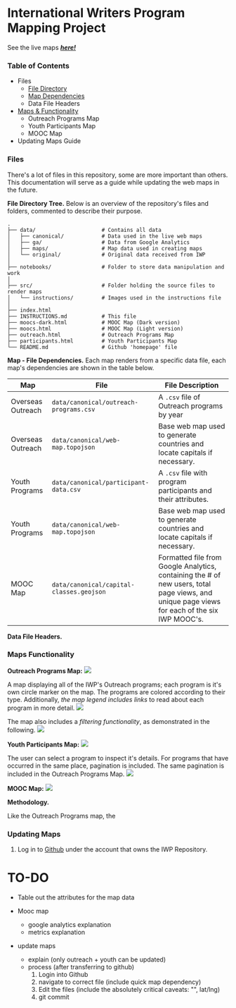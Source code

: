 # International Writers Program Mapping Project

See the live maps ***[here!](https://ryan-p-larson.github.io/iwp)***


### Table of Contents
- Files
  - [File Directory](#FDT)
  - [Map Dependencies](#MDP)
  - Data File Headers
- [Maps & Functionality](#MF)
  - Outreach Programs Map
  - Youth Participants Map
  - MOOC Map
- Updating Maps Guide


### Files

There's a lot of files in this repository, some are more important than others. This documentation will serve as a guide while updating the web maps in the future.

**<a name="FDT"></a>File Directory Tree.** Below is an overview of the repository's files and folders, commented to describe their purpose.
```
.
├── data/                     # Contains all data
│   ├── canonical/            # Data used in the live web maps
│   ├── ga/                   # Data from Google Analytics
│   ├── maps/                 # Map data used in creating maps
│   └── original/             # Original data received from IWP
│
├── notebooks/                # Folder to store data manipulation and work
│
├── src/                      # Folder holding the source files to render maps
│   └── instructions/         # Images used in the instructions file
│
├── index.html
├── INSTRUCTIONS.md           # This file
├── moocs-dark.html           # MOOC Map (Dark version)
├── moocs.html                # MOOC Map (Light version)
├── outreach.html             # Outreach Programs Map
├── participants.html         # Youth Participants Map
└── README.md                 # Github 'homepage' file
```

**<a name="MDP"></a>Map - File Dependencies.** Each map renders from a specific data file, each map's dependencies are shown in the table below.

| Map | File | File Description |
|---|---|---|
| Overseas Outreach | `data/canonical/outreach-programs.csv` | A `.csv` file of Outreach programs by year |
| Overseas Outreach | `data/canonical/web-map.topojson` | Base web map used to generate countries and locate capitals if necessary. |
| Youth Programs | `data/canonical/participant-data.csv` | A `.csv` file with program participants and their attributes. |
| Youth Programs | `data/canonical/web-map.topojson` | Base web map used to generate countries and locate capitals if necessary. |
| MOOC Map | `data/canonical/capital-classes.geojson` | Formatted file from Google Analytics, containing the # of new users, total page views, and unique page views for each of the six IWP MOOC's. |

**Data File Headers.**


### Maps Functionality

**Outreach Programs Map:**
<img src="src/instructions/outreach-map-overview.png"></img>

A map displaying all of the IWP's Outreach programs; each program is it's own circle marker on the map. The programs are colored according to their type. Additionally, *the map legend includes links* to read about each program in more detail.
<img src="src/instructions/outreach-legend-link.gif"></img>

The map also includes a *filtering functionality*, as demonstrated in the following.
<img src="src/instructions/outreach-filter-demo.gif"></img>

**Youth Participants Map:**
<img src="src/instructions/youth-map-overview.png"></img>

The user can select a program to inspect it's details. For programs that have occurred in the same place, pagination is included. The same pagination is included in the Outreach Programs Map.
<img src="src/instructions/youth-popover-demo.gif"></img>

**MOOC Map:**
<img src="src/instructions/mooc-map-overview.png"></img>

**Methodology.**


Like the Outreach Programs map, the


### Updating Maps

1. Log in to [Github](https://www.github.com/login) under the account that owns the IWP Repository.







# TO-DO

- Table out the attributes for the map data

- Mooc map
  - google analytics explanation
  - metrics explanation

- update maps
  - explain (only outreach + youth can be updated)
  - process (after transferring to github)
    1. Login into Github
    2. navigate to correct file (include quick map dependency)
    3. Edit the files (include the absolutely critical caveats: "", lat/lng)
    4. git commit
